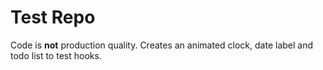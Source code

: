 # Test Repo
Code is **not** production quality. Creates an animated clock, date label and todo list to test hooks.
